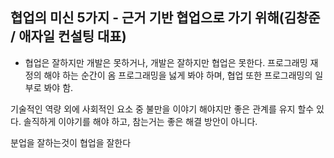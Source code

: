 협업의 미신 5가지 - 근거 기반 협업으로 가기 위해(김창준 / 애자일 컨설팅 대표)
---

- 협업은 잘하지만 개발은 못하거나, 개발은 잘하지만 협업은 못한다.
프로그래밍 재정의 해야 하는 순간이 옴
프로그래밍을 넗게 봐야 하며, 협업 또한 프로그래밍의 일부로 봐야 함.


기술적인 역량 외에 사회적인 요소 중
불만을 이야기 해야지만 좋은 관계를 유지 할수 있다.
솔직하게 이야기를 해야 하고, 참는거는 좋은 해결 방안이 아니다.

분업을 잘하는것이 협업을 잘한다

